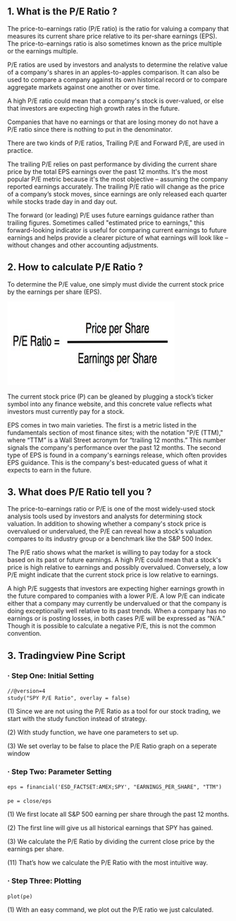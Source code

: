 ## 1. What is the P/E Ratio ?

The price-to-earnings ratio (P/E ratio) is the ratio for valuing a company that measures its current share price relative to its per-share earnings (EPS). The price-to-earnings ratio is also sometimes known as the price multiple or the earnings multiple.

P/E ratios are used by investors and analysts to determine the relative value of a company's shares in an apples-to-apples comparison. It can also be used to compare a company against its own historical record or to compare aggregate markets against one another or over time.

A high P/E ratio could mean that a company's stock is over-valued, or else that investors are expecting high growth rates in the future.

Companies that have no earnings or that are losing money do not have a P/E ratio since there is nothing to put in the denominator.

There are two kinds of P/E ratios, Trailing P/E and Forward P/E, are used in practice.

The trailing P/E relies on past performance by dividing the current share price by the total EPS earnings over the past 12 months. It's the most popular P/E metric because it's the most objective – assuming the company reported earnings accurately. The trailing P/E ratio will change as the price of a company’s stock moves, since earnings are only released each quarter while stocks trade day in and day out.

The forward (or leading) P/E uses future earnings guidance rather than trailing figures. Sometimes called "estimated price to earnings," this forward-looking indicator is useful for comparing current earnings to future earnings and helps provide a clearer picture of what earnings will look like – without changes and other accounting adjustments.


## 2. How to calculate P/E Ratio ?

To determine the P/E value, one simply must divide the current stock price by the earnings per share (EPS).

<p float="left">
    <img src="image/formula.png" width="380" height="190" />

The current stock price (P) can be gleaned by plugging a stock’s ticker symbol into any finance website, and this concrete value reflects what investors must currently pay for a stock.

EPS comes in two main varieties. The first is a metric listed in the fundamentals section of most finance sites; with the notation "P/E (TTM)," where “TTM” is a Wall Street acronym for “trailing 12 months.” This number signals the company's performance over the past 12 months. The second type of EPS is found in a company's earnings release, which often provides EPS guidance. This is the company's best-educated guess of what it expects to earn in the future.

## 3. What does P/E Ratio tell you ?

The price-to-earnings ratio or P/E is one of the most widely-used stock analysis tools used by investors and analysts for determining stock valuation. In addition to showing whether a company's stock price is overvalued or undervalued, the P/E can reveal how a stock's valuation compares to its industry group or a benchmark like the S&P 500 Index.

The P/E ratio shows what the market is willing to pay today for a stock based on its past or future earnings. A high P/E could mean that a stock's price is high relative to earnings and possibly overvalued. Conversely, a low P/E might indicate that the current stock price is low relative to earnings. 

A high P/E suggests that investors are expecting higher earnings growth in the future compared to companies with a lower P/E. A low P/E can indicate either that a company may currently be undervalued or that the company is doing exceptionally well relative to its past trends. When a company has no earnings or is posting losses, in both cases P/E will be expressed as “N/A.” Though it is possible to calculate a negative P/E, this is not the common convention.

## 3. Tradingview Pine Script

### · Step One: Initial Setting

    //@version=4
    study("SPY P/E Ratio", overlay = false)

(1) Since we are not using the P/E Ratio as a tool for our stock trading, we start with the study function instead of strategy.

(2) With study function, we have one parameters to set up.

(3) We set overlay to be false to place the P/E Ratio graph on a seperate window

### · Step Two: Parameter Setting
   
    eps = financial('ESD_FACTSET:AMEX;SPY', "EARNINGS_PER_SHARE", "TTM")

    pe = close/eps
    
(1) We first locate all S&P 500 earning per share through the past 12 months.

(2) The first line will give us all historical earnings that SPY has gained.

(3) We calculate the P/E Ratio by dividing the current close price by the earnings per share.

(11) That’s how we calculate the P/E Ratio with the most intuitive way.


### · Step Three: Plotting

    plot(pe)

(1) With an easy command, we plot out the P/E ratio we just calculated.

